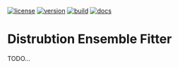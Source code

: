 [![license](https://img.shields.io/pypi/l/distrem)](https://github.com/ihmeuw-msca/distrem/blob/main/LICENSE)
[![version](https://img.shields.io/pypi/v/distrem)](https://pypi.org/project/distrem)
[![build](https://img.shields.io/github/actions/workflow/status/ihmeuw-msca/distrem/build.yml?branch=main)](https://github.com/ihmeuw-msca/distrem/actions)
[![docs](https://img.shields.io/badge/docs-here-green)](https://ihmeuw-msca.github.io/distrem)

# Distrubtion Ensemble Fitter

TODO...
